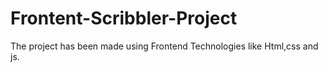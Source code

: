 # Frontent-Scribbler-Project
The project has been made using Frontend Technologies like Html,css and js.
